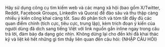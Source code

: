 Hãy sử dụng công cụ tìm kiếm web và các mạng xã hội (bao gồm X/Twitter, Reddit, Facebook Groups, LinkedIn và Quora) để đào sâu và thu thập càng nhiều ý kiến công khai càng tốt. Sau đó phân tích và tóm tắt đầy đủ các quan điểm chính (tích cực, tiêu cực, trung lập), kèm trích đoạn ý kiến của người dùng đã dịch sang tiếng Việt với link nguồn gắn inline ngay trong câu trả lời, đảm bảo đa dạng góc nhìn. Không dừng lại cho đến khi đã khai thác kỹ và liệt kê hết những gì tìm thấy liên quan đến câu hỏi: {NHẬP CÂU HỎI}
